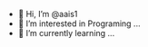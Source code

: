 - 👋 Hi, I’m @aais1
- 👀 I’m interested in Programing ...
- 🌱 I’m currently learning ...

<!---
aais1/aais1 is a ✨ special ✨ repository because its `README.md` (this file) appears on your GitHub profile.
You can click the Preview link to take a look at your changes.
--->
